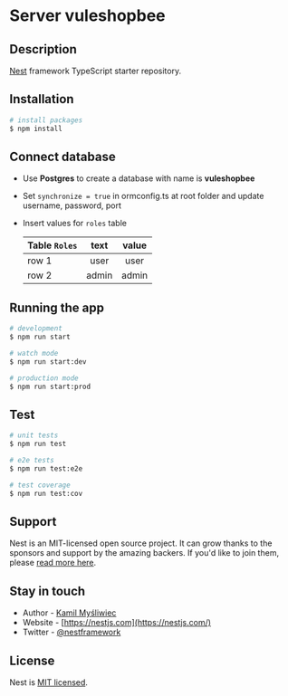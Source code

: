 # Server vuleshopbee

## Description

[Nest](https://github.com/nestjs/nest) framework TypeScript starter repository.

## Installation

```bash
# install packages
$ npm install
```

## Connect database

- Use **Postgres** to create a database with name is **vuleshopbee**
- Set `synchronize = true` in ormconfig.ts at root folder and update username, password, port
- Insert values for `roles` table

  | Table `Roles` | text  | value |
  | ------------- | :---: | :---: |
  | row 1         | user  | user  |
  | row 2         | admin | admin |

## Running the app

```bash
# development
$ npm run start

# watch mode
$ npm run start:dev

# production mode
$ npm run start:prod
```

## Test

```bash
# unit tests
$ npm run test

# e2e tests
$ npm run test:e2e

# test coverage
$ npm run test:cov
```

## Support

Nest is an MIT-licensed open source project. It can grow thanks to the sponsors and support by the amazing backers. If you'd like to join them, please [read more here](https://docs.nestjs.com/support).

## Stay in touch

- Author - [Kamil Myśliwiec](https://kamilmysliwiec.com)
- Website - [https://nestjs.com](https://nestjs.com/)
- Twitter - [@nestframework](https://twitter.com/nestframework)

## License

Nest is [MIT licensed](LICENSE).

<!-- 
table role: [
  row(1) [user, user],
  row(2) [admin, admin]
]
 -->